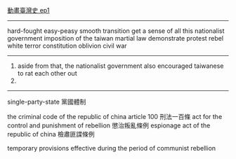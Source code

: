 
[動畫臺灣史 ep1](https://www.youtube.com/watch?v=kI-zkKKQWWo&ab_channel=TaiwanBar)

-------

hard-fought 
easy-peasy
smooth transition
get  a sense of all this
nationalist government
imposition of the taiwan martial law
demonstrate 
protest
rebel
white terror
constitution
oblivion
civil war

---------

1. aside from that, the nationalist government also encouraged taiwanese to rat each other out
2. 

-------

single-party-state
	黨國體制

the criminal code of the republic of china article 100
	刑法一百條
act for the control and punishment of rebellion
	懲治叛亂條例
espionage act of the republic of china
	檢肅匪諜條例

temporary provisions effective during the period of  communist rebellion